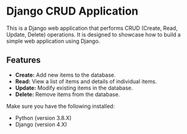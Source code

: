 # Django CRUD Application

This is a Django web application that performs CRUD (Create, Read, Update, Delete) operations. It is designed to showcase how to build a simple web application using Django.

## Features

- **Create:** Add new items to the database.
- **Read:** View a list of items and details of individual items.
- **Update:** Modify existing items in the database.
- **Delete:** Remove items from the database.

Make sure you have the following installed:

- Python (version 3.8.X)
- Django (version 4.X)
